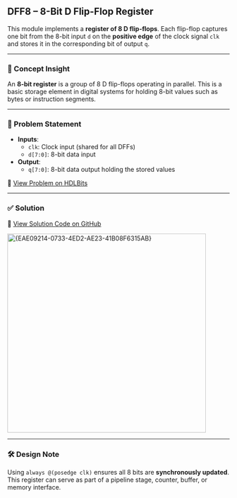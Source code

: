 ## DFF8 – 8-Bit D Flip-Flop Register

This module implements a **register of 8 D flip-flops**. Each flip-flop captures one bit from the 8-bit input `d` on the **positive edge** of the clock signal `clk` and stores it in the corresponding bit of output `q`.

---

### 🧠 Concept Insight  
An **8-bit register** is a group of 8 D flip-flops operating in parallel. This is a basic storage element in digital systems for holding 8-bit values such as bytes or instruction segments.

---

### 📘 Problem Statement  
- **Inputs**:  
  - `clk`: Clock input (shared for all DFFs)  
  - `d[7:0]`: 8-bit data input  
- **Output**:  
  - `q[7:0]`: 8-bit data output holding the stored values  

🔗 [View Problem on HDLBits](https://hdlbits.01xz.net/wiki/Dff8)

---

### ✅ Solution  
📄 [View Solution Code on GitHub](https://github.com/EswarAdithya011/HDLBits/blob/main/Problem%20Sets/4.%20Sequential%20Logic/4.1%20Flip-Flops/Dff8.v)

<img width="450" alt="{EAE09214-0733-4ED2-AE23-41B08F6315AB}" src="https://github.com/user-attachments/assets/50c7ca3a-368f-43c6-899c-6d16ca824fd4" />

---

### 🛠 Design Note  
Using `always @(posedge clk)` ensures all 8 bits are **synchronously updated**. This register can serve as part of a pipeline stage, counter, buffer, or memory interface.
